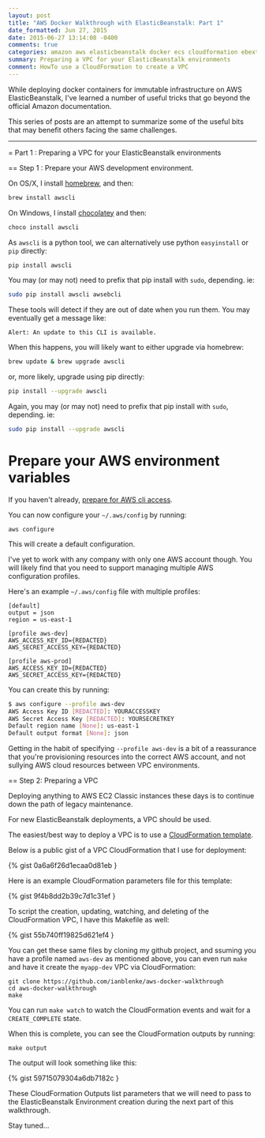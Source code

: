 ```yaml
---
layout: post
title: "AWS Docker Walkthrough with ElasticBeanstalk: Part 1"
date_formatted: Jun 27, 2015
date: 2015-06-27 13:14:08 -0400
comments: true
categories: amazon aws elasticbeanstalk docker ecs cloudformation ebextensions
summary: Preparing a VPC for your ElasticBeanstalk environments
comment: HowTo use a CloudFormation to create a VPC
---
```

While deploying docker containers for immutable infrastructure on AWS ElasticBeanstalk,
I've learned a number of useful tricks that go beyond the official Amazon documentation.

This series of posts are an attempt to summarize some of the useful bits that may benefit
others facing the same challenges.

---

= Part 1 : Preparing a VPC for your ElasticBeanstalk environments

== Step 1 : Prepare your AWS development environment.

On OS/X, I install [homebrew](http://brew.sh), and then:

```bash
brew install awscli
```

On Windows, I install [chocolatey](https://chocolatey.org/) and then:

```bash
choco install awscli
```

As `awscli` is a python tool, we can alternatively use python `easyinstall` or `pip` directly:

```bash
pip install awscli
```

You may (or may not) need to prefix that pip install with `sudo`, depending. ie:

```bash
sudo pip install awscli awsebcli
```

These tools will detect if they are out of date when you run them. You may eventually get a message like:

```
Alert: An update to this CLI is available.
```

When this happens, you will likely want to either upgrade via homebrew:

```bash
brew update & brew upgrade awscli
```

or, more likely, upgrade using pip directly:

```bash
pip install --upgrade awscli
```

Again, you may (or may not) need to prefix that pip install with `sudo`, depending. ie:

```bash
sudo pip install --upgrade awscli
```

# Prepare your AWS environment variables

If you haven't already, [prepare for AWS cli access](http://docs.aws.amazon.com/cli/latest/userguide/cli-chap-getting-started.html#config-settings-and-precedence).

You can now configure your `~/.aws/config` by running:

    aws configure

This will create a default configuration.

I've yet to work with any company with only one AWS account though. You will likely find that you need to support managing multiple AWS configuration profiles.

Here's an example `~/.aws/config` file with multiple profiles:

```
[default]
output = json
region = us-east-1

[profile aws-dev]
AWS_ACCESS_KEY_ID={REDACTED}
AWS_SECRET_ACCESS_KEY={REDACTED}

[profile aws-prod]
AWS_ACCESS_KEY_ID={REDACTED}
AWS_SECRET_ACCESS_KEY={REDACTED}
```

You can create this by running:

```bash
$ aws configure --profile aws-dev
AWS Access Key ID [REDACTED]: YOURACCESSKEY
AWS Secret Access Key [REDACTED]: YOURSECRETKEY
Default region name [None]: us-east-1
Default output format [None]: json
```

Getting in the habit of specifying `--profile aws-dev` is a bit of a reassurance that you're provisioning resources into the correct AWS account, and not sullying AWS cloud resources between VPC environments.

== Step 2: Preparing a VPC

Deploying anything to AWS EC2 Classic instances these days is to continue down the path of legacy maintenance.

For new ElasticBeanstalk deployments, a VPC should be used.

The easiest/best way to deploy a VPC is to use a [CloudFormation template](http://aws.amazon.com/cloudformation/aws-cloudformation-templates/). 

Below is a public gist of a VPC CloudFormation that I use for deployment:

{% gist 0a6a6f26d1ecaa0d81eb }

Here is an example CloudFormation parameters file for this template:

{% gist 9f4b8dd2b39c7d1c31ef }

To script the creation, updating, watching, and deleting of the CloudFormation VPC, I have this Makefile as well:

{% gist 55b740ff19825d621ef4 }

You can get these same files by cloning my github project, and ssuming you have a profile named `aws-dev` as mentioned above, you can even run `make` and have it create the `myapp-dev` VPC via CloudFormation:

    git clone https://github.com/ianblenke/aws-docker-walkthrough
    cd aws-docker-walkthrough
    make

You can run `make watch` to watch the CloudFormation events and wait for a `CREATE_COMPLETE` state.

When this is complete, you can see the CloudFormation outputs by running:

    make output

The output will look something like this:

{% gist 59715079304a6db7182c }

These CloudFormation Outputs list parameters that we will need to pass to the ElasticBeanstalk Environment creation during the next part of this walkthrough. 

Stay tuned...

